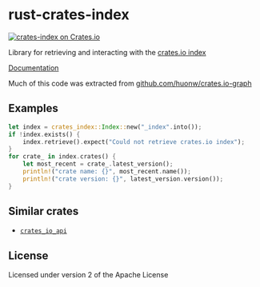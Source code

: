 # rust-crates-index

[![crates-index on Crates.io](https://meritbadge.herokuapp.com/crates-index)](https://crates.io/crates/crates-index)

Library for retrieving and interacting with the [crates.io index](https://github.com/rust-lang/crates.io-index)

[Documentation](https://docs.rs/crates-index/)

Much of this code was extracted from [github.com/huonw/crates.io-graph](https://github.com/huonw/crates.io-graph)

## Examples

```rust
let index = crates_index::Index::new("_index".into());
if !index.exists() {
    index.retrieve().expect("Could not retrieve crates.io index");
}
for crate_ in index.crates() {
    let most_recent = crate_.latest_version();
    println!("crate name: {}", most_recent.name());
    println!("crate version: {}", latest_version.version());
}
```

## Similar crates

- [`crates_io_api`](https://github.com/theduke/crates_io_api)

## License

Licensed under version 2 of the Apache License
